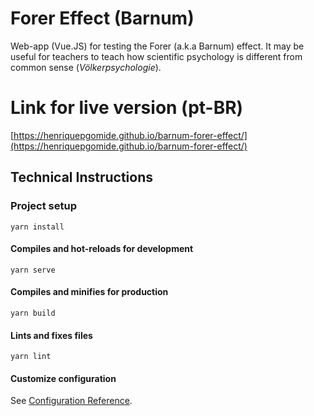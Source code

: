 # Forer Effect (Barnum)

Web-app (Vue.JS) for testing the Forer (a.k.a Barnum) effect. It may be useful for teachers to teach how scientific psychology is different from common sense (_Völkerpsychologie_).


# Link for live version (pt-BR)

[https://henriquepgomide.github.io/barnum-forer-effect/](https://henriquepgomide.github.io/barnum-forer-effect/)


## Technical Instructions


### Project setup
```
yarn install
```

#### Compiles and hot-reloads for development
```
yarn serve
```

#### Compiles and minifies for production
```
yarn build
```

#### Lints and fixes files
```
yarn lint
```

#### Customize configuration
See [Configuration Reference](https://cli.vuejs.org/config/).
